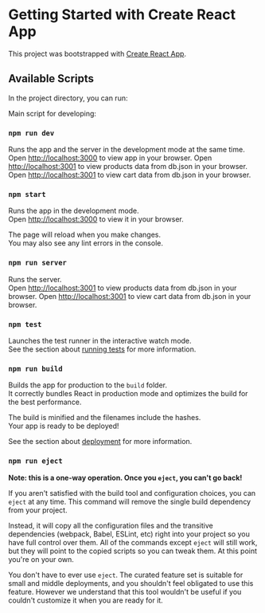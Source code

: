 # Getting Started with Create React App

This project was bootstrapped with [Create React App](https://github.com/facebook/create-react-app).

## Available Scripts

In the project directory, you can run:




Main script for developing:
### `npm run dev`

Runs the app and the server in the development mode at the same time.\
Open [http://localhost:3000](http://localhost:3000) to view app in your browser.
Open [http://localhost:3001](http://localhost:3001/products) to view products data from db.json in your browser.
Open [http://localhost:3001](http://localhost:3001/cart) to view cart data from db.json in your browser.










### `npm start`

Runs the app in the development mode.\
Open [http://localhost:3000](http://localhost:3000) to view it in your browser.

The page will reload when you make changes.\
You may also see any lint errors in the console.

### `npm run server`

Runs the server.\
Open [http://localhost:3001](http://localhost:3001/products) to view products data from db.json in your browser.
Open [http://localhost:3001](http://localhost:3001/cart) to view cart data from db.json in your browser.











### `npm test`

Launches the test runner in the interactive watch mode.\
See the section about [running tests](https://facebook.github.io/create-react-app/docs/running-tests) for more information.

### `npm run build`

Builds the app for production to the `build` folder.\
It correctly bundles React in production mode and optimizes the build for the best performance.

The build is minified and the filenames include the hashes.\
Your app is ready to be deployed!

See the section about [deployment](https://facebook.github.io/create-react-app/docs/deployment) for more information.

### `npm run eject`

**Note: this is a one-way operation. Once you `eject`, you can't go back!**

If you aren't satisfied with the build tool and configuration choices, you can `eject` at any time. This command will remove the single build dependency from your project.

Instead, it will copy all the configuration files and the transitive dependencies (webpack, Babel, ESLint, etc) right into your project so you have full control over them. All of the commands except `eject` will still work, but they will point to the copied scripts so you can tweak them. At this point you're on your own.

You don't have to ever use `eject`. The curated feature set is suitable for small and middle deployments, and you shouldn't feel obligated to use this feature. However we understand that this tool wouldn't be useful if you couldn't customize it when you are ready for it.

